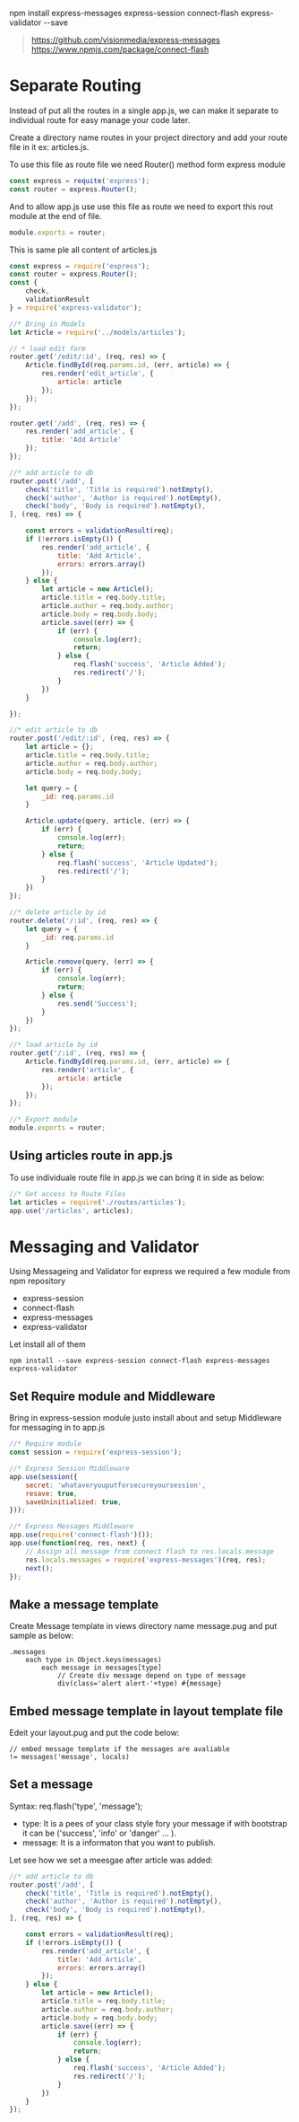 npm install express-messages express-session connect-flash express-validator --save

> https://github.com/visionmedia/express-messages
> https://www.npmjs.com/package/connect-flash

# Separate Routing

Instead of  put all the routes in a single app.js, we can make it separate to individual route for easy manage your code later.

Create a directory name routes in your project directory and add your route file in it ex: articles.js.

To use this file as route file we need Router() method form express module

``` js
const express = requite('express');
const router = express.Router();
```

And to allow app.js use use this file as route we need to export this rout module at the end of file.

``` js
module.exports = router;
```

This is same ple all content of articles.js

``` js
const express = require('express');
const router = express.Router();
const {
    check,
    validationResult
} = require('express-validator');

//* Bring in Models
let Article = require('../models/articles');

// * load edit form
router.get('/edit/:id', (req, res) => {
    Article.findById(req.params.id, (err, article) => {
        res.render('edit_article', {
            article: article
        });
    });
});

router.get('/add', (req, res) => {
    res.render('add_article', {
        title: 'Add Article'
    });
});

//* add article to db
router.post('/add', [
    check('title', 'Title is required').notEmpty(),
    check('author', 'Author is required').notEmpty(),
    check('body', 'Body is required').notEmpty(),
], (req, res) => {

    const errors = validationResult(req);
    if (!errors.isEmpty()) {
        res.render('add_article', {
            title: 'Add Article',
            errors: errors.array()
        });
    } else {
        let article = new Article();
        article.title = req.body.title;
        article.author = req.body.author;
        article.body = req.body.body;
        article.save((err) => {
            if (err) {
                console.log(err);
                return;
            } else {
                req.flash('success', 'Article Added');
                res.redirect('/');
            }
        })
    }

});

//* edit article to db
router.post('/edit/:id', (req, res) => {
    let article = {};
    article.title = req.body.title;
    article.author = req.body.author;
    article.body = req.body.body;

    let query = {
        _id: req.params.id
    }

    Article.update(query, article, (err) => {
        if (err) {
            console.log(err);
            return;
        } else {
            req.flash('success', 'Article Updated');
            res.redirect('/');
        }
    })
});

//* delete article by id
router.delete('/:id', (req, res) => {
    let query = {
        _id: req.params.id
    }

    Article.remove(query, (err) => {
        if (err) {
            console.log(err);
            return;
        } else {
            res.send('Success');
        }
    })
});

//* load article by id
router.get('/:id', (req, res) => {
    Article.findById(req.params.id, (err, article) => {
        res.render('article', {
            article: article
        });
    });
});

//* Export module
module.exports = router;
```

## Using articles route in app.js

To use individuale route file in app.js we can bring it in side as below:

``` js
//* Get access to Route Files
let articles = require('./routes/articles');
app.use('/articles', articles);
```

# Messaging and Validator

Using Messageing and Validator for express we required a few module from npm repository

* express-session
* connect-flash
* express-messages
* express-validator

Let install all of them

``` 
npm install --save express-session connect-flash express-messages express-validator
```

## Set Require module and Middleware

Bring in express-session module justo install about and setup Middleware for messaging in to app.js

``` js
//* Require module
const session = require('express-session');

//* Express Session Middleware
app.use(session({
    secret: 'whataveryouputforsecureyoursession',
    resave: true,
    saveUninitialized: true,
}));

//* Express Messages Middleware
app.use(require('connect-flash')());
app.use(function(req, res, next) {
    // Assign all message from connect flash to res.locals.message
    res.locals.messages = require('express-messages')(req, res);
    next();
});
```

## Make a message template

Create Message template in views directory name message.pug and put sample as below:

``` pug
.messages
    each type in Object.keys(messages)
        each message in messages[type]
            // Create div message depend on type of message
            div(class='alert alert-'+type) #{message}
```

## Embed message template in layout template file

Edeit your layout.pug and put the code below:

``` pug
// embed message template if the messages are avaliable
!= messages('message', locals)
```

## Set a message

Syntax: req.flash('type', 'message'); 

* type: It is a pees of your class style fory your message if with bootstrap it can be ('success', 'info' or 'danger' ... ).
* message: It is a informaton that you want to publish.

Let see how we set a meesgae after article was added:

``` js
//* add article to db
router.post('/add', [
    check('title', 'Title is required').notEmpty(),
    check('author', 'Author is required').notEmpty(),
    check('body', 'Body is required').notEmpty(),
], (req, res) => {

    const errors = validationResult(req);
    if (!errors.isEmpty()) {
        res.render('add_article', {
            title: 'Add Article',
            errors: errors.array()
        });
    } else {
        let article = new Article();
        article.title = req.body.title;
        article.author = req.body.author;
        article.body = req.body.body;
        article.save((err) => {
            if (err) {
                console.log(err);
                return;
            } else {
                req.flash('success', 'Article Added');
                res.redirect('/');
            }
        })
    }
});
```

